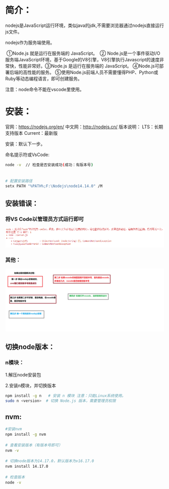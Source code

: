 # 简介：

  nodejs是JavaScript运行环境，类似java的jdk,不需要浏览器通过nodejs直接运行js文件。

  nodejs作为服务端使用。

​     ①Node.js 就是运行在服务端的 JavaScript。
​     ② Node.js是一个事件驱动I/O服务端JavaScript环境，基于Google的V8引擎，V8引擎执行Javascript的速度非常快，性能非常好。
​    ③Node.js 是运行在服务端的 JavaScript。
​    ④Node.js可部署后端的高性能的服务。
​    ⑤使用Node.js前端人员不需要懂得PHP、Python或Ruby等动态编程语言，即可创建服务。

  

注意：node命令不能在vscode里使用。

# 安装：

官网：https://nodejs.org/en/ 
中文网：http://nodejs.cn/ 
版本说明：
   LTS：长期支持版本
   Current：最新版

  安装：默认下一步。



命名提示符或VsCode:

```sh
node -v  // 检查是否安装成功(成功：有版本号)


# 配置安装路径
setx PATH "%PATH%;F:\Nodejs\node14.14.0" /M

```

## 安装错误：

###    将VS Code以管理员方式运行即可

![](../../../%E7%AC%94%E8%AE%B0%E5%9B%BE%E7%89%87/%E5%89%8D%E7%AB%AF/%E6%A1%86%E6%9E%B6/NodeJs/node%20-v%E6%8A%A5%E9%94%99.bmp)



### 其他：

![](../../../%E7%AC%94%E8%AE%B0%E5%9B%BE%E7%89%87/%E5%89%8D%E7%AB%AF/%E6%A1%86%E6%9E%B6/NodeJs/nodejs%E5%AE%89%E8%A3%85%E9%97%AE%E9%A2%98.png)



## 切换node版本：

### n模块：

1.解压node安装包

2.安装n模块，并切换版本

```sh
npm install -g n   # 安装 n 模块 注意：只能Linux系统使用。
sudo n <version>  # 切换 Node.js 版本，需要管理员权限
```



## nvm:

```sh
#安装nvm
npm install -g nvm 

# 查看安装版本（有版本号即可）
nvm -v

# 切换node版本为14.17.0，默认版本为v16.17.0
nvm install 14.17.0

# 检查版本
node -v 

```























